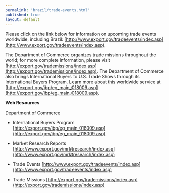 ```yaml
--- 
permalink: 'brazil/trade-events.html' 
published: true 
layout: default
---
```

Please click on the link below for information on upcoming trade events worldwide, including Brazil: [http://www.export.gov/tradeevents/index.asp](http://www.export.gov/tradeevents/index.asp). 

The Department of Commerce organizes trade missions throughout the world; for more complete information, please visit [http://export.gov/trademissions/index.asp](http://export.gov/trademissions/index.asp). 
The Department of Commerce also brings International Buyers to U.S. Trade Shows through its International Buyers Program. Learn more about this worldwide service at [http://export.gov/ibp/eg_main_018009.asp](http://export.gov/ibp/eg_main_018009.asp).

**Web Resources**

Department of Commerce

* International Buyers Program 
[http://export.gov/ibp/eg_main_018009.asp](http://export.gov/ibp/eg_main_018009.asp) 

* Market Research Reports 
[http://www.export.gov/mrktresearch/index.asp](http://www.export.gov/mrktresearch/index.asp) 

* Trade Events 
[http://www.export.gov/tradeevents/index.asp](http://www.export.gov/tradeevents/index.asp) 

* Trade Missions 
[http://export.gov/trademissions/index.asp](http://export.gov/trademissions/index.asp) 
